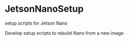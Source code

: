 # JetsonNanoSetup
setup scripts for Jetson Nano

Develop setup scripts to rebuild Nano from a new image

